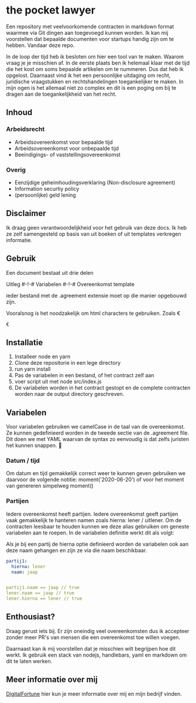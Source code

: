 # the pocket lawyer
Een repository met veelvoorkomende contracten in markdown format waarmee via Git dingen aan toegevoegd kunnen worden. Ik kan mij voorstellen dat bepaalde documenten voor startups handig zijn om te hebben. Vandaar deze repo. 

In de loop der tijd heb ik besloten om hier een tool van te maken. Waarom vraag je je misschien af. In de eerste plaats ben ik helemaal klaar met de tijd die het kost om soms bepaalde artikelen om te nummeren. Dus dat heb ik opgelost. Daarnaast vind ik het een persoonlijke uitdaging om recht, juridische vraagstukken en rechtshandelingen toegankelijker te maken. In mijn ogen is het allemaal niet zo complex en dit is een poging om bij te dragen aan de toegankelijkheid van het recht. 

## Inhoud

### Arbeidsrecht
- Arbeidsovereenkomst voor bepaalde tijd
- Arbeidsovereenkomst voor onbepaalde tijd
- Beeindigings- of vaststellingsovereenkomst

### Overig
- Eenzijdige geheimhoudingsverklaring (Non-disclosure agreement)
- Information securtiy policy
- (persoonlijke) geld lening

## Disclaimer
Ik draag geen verantwoordelijkheid voor het gebruik van deze docs. Ik heb ze zelf samengesteld op basis van uit boeken of uit templates verkregen informatie.


## Gebruik
Een document bestaat uit drie delen

Uitleg
#-!-#
Variabelen
#-!-#
Overeenkomst template

ieder bestand met de .agreement extensie moet op die manier opgebouwd zijn. 

Vooralsnog is het noodzakelijk om html characters te gebruiken. Zoals &euro; <pre>&euro;</pre>

## Installatie

1. Installeer node en yarn
2. Clone deze repositorie in een lege directory
3. run yarn install
4. Pas de variabelen in een bestand, of het contract zelf aan
5. voer script uit met node src/index.js
6. De variabelen worden in het contract gestopt en de complete contracten worden naar de output directory geschreven.

## Variabelen

Voor variabelen gebruiken we camelCase in de taal van de overeenkomst. Ze kunnen gedefinieerd worden in de tweede sectie van de .agreement file. Dit doen we met YAML waarvan de syntax zo eenvoudig is dat zelfs juristen het kunnen snappen. 👼

### Datum / tijd
Om datum en tijd gemakkelijk correct weer te kunnen geven gebruiken we daarvoor de volgende notitie: moment('2020-06-20') of voor het moment van genereren simpelweg moment()

### Partijen
Iedere overeenkomst heeft partijen. Iedere overeenkomst geeft partijen vaak gemakkelijk te hanteren namen zoals hierna: lener / uitlener. Om de contracten leesbaar te houden kunnen we deze alias gebruiken om geneste variabelen aan te roepen. In de variabelen definitie werkt dit als volgt:

Als je bij een partij de hierna optie definieerd worden de variabelen ook aan deze naam gehangen en zijn ze via die naam beschikbaar. 

```YAML
partij1:
  hierna: lener
  naam: jaap


partij1.naam == jaap // true
lener.naam == jaap // true
lener.hierna == lener // true
```

## Enthousiast?
Draag gerust iets bij. Er zijn oneindig veel overeenkomsten dus ik accepteer zonder meer PR's van mensen die een overeenkomst toe willen voegen. 

Daarnaast kan ik mij voorstellen dat je misschien wilt begrijpen hoe dit werkt. Ik gebruik een stack van nodejs, handlebars, yaml en markdown om dit te laten werken. 

## Meer informatie over mij
[DigitalFortune](https://frtn.nl/) hier kun je meer informatie over mij en mijn bedrijf vinden. 
